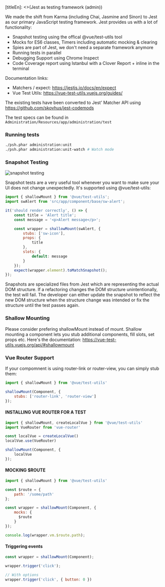 [titleEn]: <>(Jest as testing framework (admin))

We made the shift from Karma (including Chai, Jasmine and Sinon) to Jest as our primary JavaScript testing framework. Jest provides us with a lot of functionality:

* Snapshot testing using the offical @vue/test-utils tool
* Mocks for ES6 classes, Timers including automatic mocking & clearing
* Spies are part of Jest, we don't need a separate framework anymore
* Running tests in parallel
* Debugging Support using Chrome Inspect
* Code Coverage report using Istanbul with a Clover Report + inline in the terminal


Documentation links:

* Matchers / expect: https://jestjs.io/docs/en/expect
* Vue Test Utils: https://vue-test-utils.vuejs.org/guides/

The existing tests have been converted to Jest' Matcher API using https://github.com/skovhus/jest-codemods

The test specs can be found in `Administration/Resources/app/administration/test`

###  Running tests
```bash
./psh.phar administration:unit
./psh.phar administration:unit-watch # Watch mode
```

### Snapshot Testing
![snapshot testing](https://jestjs.io/img/content/failedSnapshotTest.png)

Snapshot tests are a very useful tool whenever you want to make sure your UI does not change unexpectedly. It's supported using @vue/test-utils:

```javascript
import { shallowMount } from '@vue/test-utils';
import swAlert from 'src/app/component/base/sw-alert';

it('should render correctly', () => {
    const title = 'Alert title';
    const message = '<p>Alert message</p>';

    const wrapper = shallowMount(swAlert, {
        stubs: ['sw-icon'],
        props: {
            title
        },
        slots: {
            default: message
        }
    });
    expect(wrapper.element).toMatchSnapshot();
});
```

Snapshots are specialized files from Jest which are representing the actual DOM structure. If a refactoring changes the DOM structure unintentionally, the test will fail. The developer can either update the snapshot to reflect the new DOM structure when the structure change was intended or fix the structure until the test passes again.

### Shallow Mounting
Please consider prefering shallowMount instead of mount. Shallow mounting a component lets you stub additional components, fill slots, set props etc. Here's the documentation: https://vue-test-utils.vuejs.org/api/#shallowmount

### Vue Router Support
If your compomnent is using router-link or router-view, you can simply stub them:

```javascript
import { shallowMount } from '@vue/test-utils'

shallowMount(Component, {
    stubs: ['router-link', 'router-view']
});
```

#### INSTALLING VUE ROUTER FOR A TEST

```javascript
import { shallowMount, createLocalVue } from '@vue/test-utils'
import VueRouter from 'vue-router'

const localVue = createLocalVue()
localVue.use(VueRouter)

shallowMount(Component, {
    localVue
});
```

#### MOCKING $ROUTE
```javascript
import { shallowMount } from '@vue/test-utils'

const $route = {
    path: '/some/path'
};

const wrapper = shallowMount(Component, {
    mocks: {
      $route
    }
});

console.log(wrapper.vm.$route.path);
```

#### Triggering events

```javascript
const wrapper = shallowMount(Component);

wrapper.trigger('click');

// With options
wrapper.trigger('click', { button: 0 })
```
